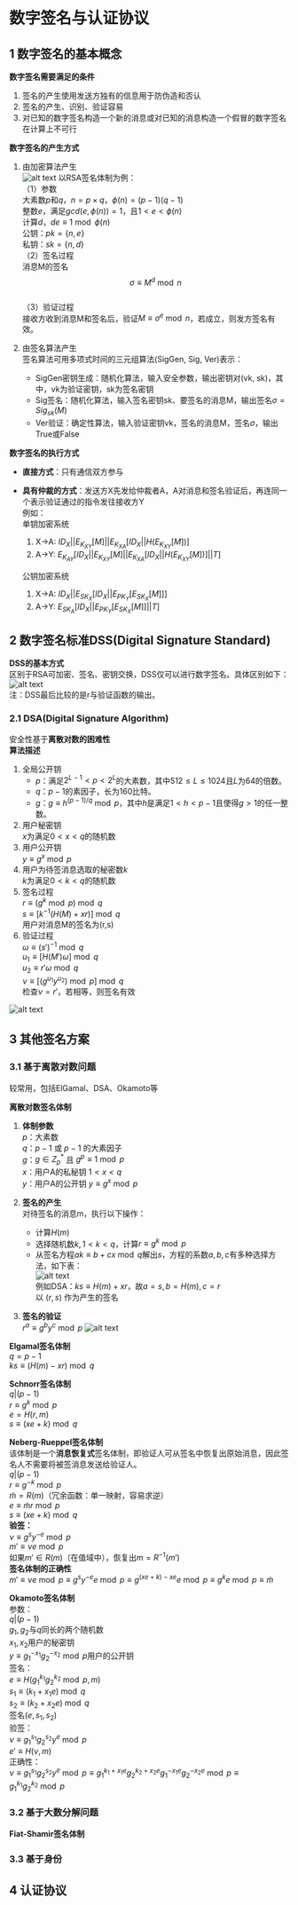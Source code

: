 # 数字签名与认证协议
##  1 数字签名的基本概念
**数字签名需要满足的条件**  
1. 签名的产生使用发送方独有的信息用于防伪造和否认
2. 签名的产生、识别、验证容易
3. 对已知的数字签名构造一个新的消息或对已知的消息构造一个假冒的数字签名在计算上不可行

**数字签名的产生方式**  
1. 由加密算法产生  
	![alt text](image-20.png) 
	以RSA签名体制为例：  
	（1）参数  
	大素数$p$和$q$，$n=p\times q$，$\phi(n)=(p-1)(q-1)$   
	整数$e$，满足$gcd(e,\phi(n))=1$，且$1<e<\phi(n)$   
	计算$d$，$de\equiv 1 \bmod \phi(n)$   
	公钥：$pk=\{n,e\}$   
	私钥：$sk=\{n,d\}$  
	（2）签名过程  
	消息M的签名$$\sigma \equiv M^d \bmod n$$  
	（3）验证过程  
	接收方收到消息M和签名后，验证$M\equiv \sigma ^ e \bmod n$，若成立，则发方签名有效。  

2. 由签名算法产生  
	签名算法可用多项式时间的三元组算法(SigGen, Sig, Ver)表示：  
	- SigGen密钥生成：随机化算法，输入安全参数，输出密钥对(vk, sk)，其中，vk为验证密钥，sk为签名密钥  
	- Sig签名：随机化算法，输入签名密钥sk、要签名的消息M，输出签名$\sigma=Sig_{sk}(M)$   
	- Ver验证：确定性算法，输入验证密钥vk，签名的消息M，签名$\sigma$，输出True或False  


**数字签名的执行方式**    
- **直接方式**：只有通信双方参与
- **具有仲裁的方式**：发送方X先发给仲裁者A，A对消息和签名验证后，再连同一个表示验证通过的指令发往接收方Y  
	例如：  
	单钥加密系统  
	1. X->A: $ID_X||E_{K_{XY}}[M] || E_{K_{XA}}[ID_X || H(E_{K_{XY}}[M])]$
	2. A->Y: $E_{K_{AY}}[ID_X||E_{K_{XY}}[M] || E_{K_{XA}}[ID_X || H(E_{K_{XY}}[M])]||T]$

	公钥加密系统  
	1. X->A: $ID_X||E_{SK_X}[ID_X||E_{PK_Y}[E_{SK_X}[M]]]$  
    2. A->Y: $E_{SK_A}[ID_X||E_{PK_Y}[E_{SK_X}[M]]||T]$  

## 2 **数字签名标准**DSS(Digital Signature Standard)  
**DSS的基本方式**  
区别于RSA可加密、签名、密钥交换，DSS仅可以进行数字签名。具体区别如下：    
![alt text](image-21.png)  
注：DSS最后比较的是r与验证函数的输出。  
### 2.1 DSA(Digital Signature Algorithm)
安全性基于**离散对数的困难性**  
**算法描述**  
1. 全局公开钥  
    -  $p$：满足$2^{L-1}<p<2^L$的大素数，其中$512\leq L \leq 1024$且$L$为64的倍数。  
    - $q$：$p-1$的素因子，长为160比特。
    - $g$：$g\equiv h^{(p-1)/q} \bmod p$，其中$h$是满足$1<h<p-1$且使得$g>1$的任一整数。  
2. 用户秘密钥  
$x$为满足$0<x<q$的随机数  
3. 用户公开钥  
$y\equiv g^x \bmod p$  
4. 用户为待签消息选取的秘密数$k$  
$k$为满足$0<k<q$的随机数  
5. 签名过程  
$r\equiv(g^k \bmod p)\bmod q$  
$s\equiv [k^{-1}(H(M)+xr)]\bmod q$   
用户对消息M的签名为(r,s)  
6. 验证过程  
$\omega\equiv (s')^{-1}\bmod q$  
$u_1\equiv[H(M')\omega]\bmod q$  
$u_2\equiv r'\omega \bmod q$  
$\nu \equiv [(g^{u_1}y^{u_2})\bmod p]\bmod q$  
检查$\nu = r'$，若相等，则签名有效  

![alt text](image-22.png)  

## 3 其他签名方案  
### 3.1 基于离散对数问题
较常用，包括ElGamal、DSA、Okamoto等   
 
**离散对数签名体制**  
1. **体制参数**  
$p$：大素数  
$q$：$p-1$ 或 $p-1$ 的大素因子  
$g$：$g\in Z^*_p$ 且 $g^p\equiv 1\bmod p$  
$x$：用户A的私秘钥 $1<x<q$  
$y$：用户A的公开钥 $y\equiv g^x\bmod p$

2. **签名的产生**  
对待签名的消息m，执行以下操作：  
    - 计算$H(m)$  
    - 选择随机数$k,1<k<q$，计算$r\equiv g^k\bmod p$  
    - 从签名方程$ak\equiv b+cx\bmod q$解出$s$，方程的系数$a,b,c$有多种选择方法，如下表：  
    ![alt text](image-23.png)  
    例如DSA：$ks\equiv H(m)+xr$，故$a=s,b=H(m),c=r$  
    以 $(r,s)$ 作为产生的签名

3. **签名的验证**  
$r^a\equiv g^by^c\bmod p$
![alt text](Capture_20240702_112127.jpg)  

**Elgamal签名体制**  
$q=p-1$  
$ks \equiv (H(m) - xr) \bmod q$  

**Schnorr签名体制**  
$q|(p-1)$  
$r\equiv g^k \bmod p$  
$e=H(r,m)$  
$s\equiv (xe+k)\bmod q$

**Neberg-Rueppel签名体制**  
该体制是一个**消息恢复式**签名体制，即验证人可从签名中恢复出原始消息，因此签名人不需要将被签消息发送给验证人。   
$q|(p-1)$  
$r\equiv g^{-k} \bmod p$  
$\tilde m = R(m)$（冗余函数：单一映射，容易求逆）  
$e\equiv\tilde m r\bmod p$  
$s\equiv (xe+k)\bmod q$  
**验签：**  
$\nu \equiv g^sy^{-e}\bmod p$  
$m'\equiv \nu e \bmod p$   
如果$m'\in R(m)$（在值域中），恢复出$m=R^{-1}(m')$  
**签名体制的正确性**  
$m'\equiv \nu e \bmod p \equiv g^sy^{-e}e\bmod p\equiv g^{(xe+k)-xe}e\bmod p\equiv g^ke\bmod p \equiv \tilde m$  

**Okamoto签名体制**  
参数：  
$q|(p-1)$  
$g_1,g_2$与$q$同长的两个随机数  
$x_1,x_2$用户的秘密钥  
$y\equiv g_1^{-x_1}g_2^{-x_2}\bmod p$用户的公开钥  
签名：  
$e\equiv H(g_1^{k_1}g_2^{k_2}\bmod p,m)$  
$s_1\equiv (k_1+x_1e)\bmod q$  
$s_2\equiv (k_2+x_2e)\bmod q$  
签名$(e,s_1,s_2)$  
验签：  
$\nu \equiv g_1^{s_1}g_2^{s_2}y^e\bmod p$  
$e'\equiv H(\nu,m)$  
正确性：  
$\nu \equiv g_1^{s_1}g_2^{s_2}y^e\bmod p \equiv g_1^{k_1+x_1e}g_2^{k_2+x_2e}g_1^{-x_1e}g_2^{-x_2e}\bmod p\equiv g_1^{k_1}g_2^{k_2}\bmod p$  


### 3.2 基于大数分解问题  
**Fiat-Shamir签名体制**  




### 3.3 基于身份  


## 4 认证协议  
